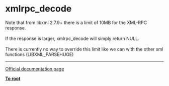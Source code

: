 # xmlrpc_decode



Note that from libxml 2.7.9+ there is a limit of 10MB for the XML-RPC response.<br><br>If the response is larger, xmlrpc_decode will simply return NULL.<br><br>There is currently no way to override this limit like we can with the other xml functions (LIBXML_PARSEHUGE)  

---

[Official documentation page](https://www.php.net/manual/en/function.xmlrpc-decode.php)

**[To root](/README.md)**